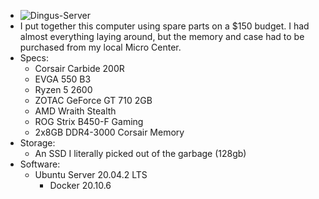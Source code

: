 * ![Dingus-Server](https://i.imgur.com/4tgfjc6.jpg)
* I put together this computer using spare parts on a $150 budget. I had almost everything laying around, but the memory and case had to be purchased from my local Micro Center.
* Specs:
  * Corsair Carbide 200R
  * EVGA 550 B3
  * Ryzen 5 2600
  * ZOTAC GeForce GT 710 2GB
  * AMD Wraith Stealth
  * ROG Strix B450-F Gaming
  * 2x8GB DDR4-3000 Corsair Memory
* Storage:
  * An SSD I literally picked out of the garbage (128gb)
* Software:
  * Ubuntu Server 20.04.2 LTS
    * Docker 20.10.6
